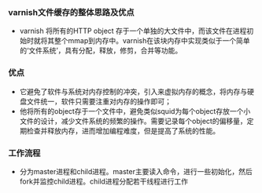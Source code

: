  ### varnish文件缓存的整体思路及优点
 * varnish 将所有的HTTP object 存于一个单独的大文件中，而该文件在进程初始时就将其整个mmap到内存中。varnish在该块内存中实现类似于一个简单的‘文件系统’，具有分配，释放，修剪，合并等功能。
 ### 优点
 * 它避免了软件与系统对内存控制的冲突，引入来虚拟内存的概念，将内存与硬盘文件统一，软件只需要注重对内存的操作即可；
 * 他将所有的object存于一个文件中，避免类似squid为每个object存放一个小文件的设计，减少文件系统的频繁的操作。需要记录每个object的偏移量，定期检查并释放内存，进而增加编程难度，但是提高了系统的性能。
 ### 工作流程
 * 分为master进程和child进程。master主要读入命令，进行一些初始化，然后fork并监控child进程。child进程分配若干线程进行工作
